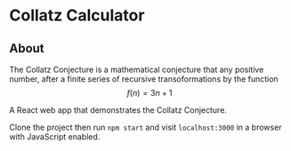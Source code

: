 # Collatz Calculator

## About

The Collatz Conjecture is a mathematical conjecture that any positive number, after a finite series of recursive transoformations by the function
$$
    f(n) = 3n + 1
$$

A React web app that demonstrates the Collatz Conjecture.

Clone the project then run `npm start` and visit `localhost:3000` in a browser with JavaScript enabled.
